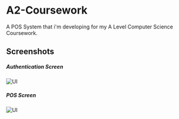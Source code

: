 # A2-Coursework
A POS System that i'm developing for my A Level Computer Science Coursework.

## Screenshots
##### Authentication Screen
![UI](https://cdn.discordapp.com/attachments/1071414750241640558/1071414768923049994/2023-02-04.png)
##### POS Screen
![UI](https://cdn.discordapp.com/attachments/1071414750241640558/1071414822912147526/image.png)
